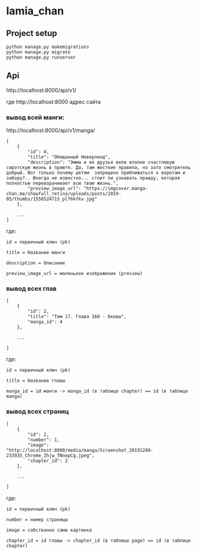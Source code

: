# lamia_chan

## Project setup
```
python manage.py makemigrations
python manage.py migrate
python manage.py runserver
```

## Api

http://localhost:8000/api/v1/

где http://localhost:8000 адрес сайта

### вывод всей манги:

http://localhost:8000/api/v1/manga/

```
[
    {
        "id": 4,
        "title": "Обещанный Неверленд",
        "description": "Эмма и ее друзья вели вполне счастливую сиротскую жизнь в приюте. Да, там жесткие правила, но зато смотритель добрый. Вот только почему детям  запрещено приближаться к воротам и забору?.. Иногда не известно... стоит ли узнавать правду, которая полностью переворачивает всю твою жизнь.",
        "preview_image_url": "https://imgcover.manga-chan.me/showfull_retina/uploads/posts/2019-05/thumbs/1558524715_plf6kfkv.jpg"
    },

    ...
]
```

где:

    id = первичный ключ (pk)

    title = Название манги

    description = Описание

    preview_image_url = маленькое изображение (preview)

### вывод всех глав

```
[
    {
        "id": 2,
        "title": "Том 17. Глава 160 - Оковы",
        "manga_id": 4
    },

    ...

]

```

где:

    id = первичный ключ (pk)

    title = Название главы

    manga_id = id манги -> manga_id (в таблице chapter) == id (в таблице manga)

### вывод всех страниц

```
[
    {
        "id": 2,
        "number": 1,
        "image": "http://localhost:8000/media/manga/Screenshot_20191208-233935_Chrome_Zhjw_TNnepCg.jpeg",
        "chapter_id": 2
    },

    ...

]

```

где:

    id = первичный ключ (pk)

    number = номер страницы

    image = собстванно сама картинка

    chapter_id = id главы -> chapter_id (в таблице page) == id (в таблице chapter)


